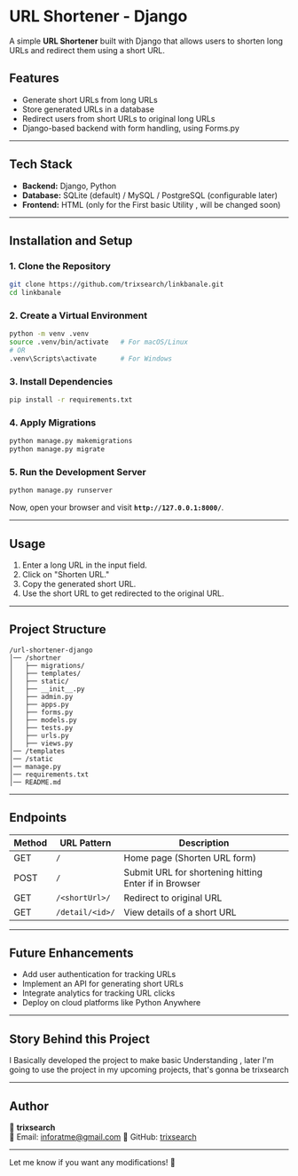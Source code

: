 # **URL Shortener - Django**  

A simple **URL Shortener** built with Django that allows users to shorten long URLs and redirect them using a short URL.

## **Features**
- Generate short URLs from long URLs  
- Store generated URLs in a database  
- Redirect users from short URLs to original long URLs  
- Django-based backend with form handling, using Forms.py

---

## **Tech Stack**
- **Backend:** Django, Python  
- **Database:** SQLite (default) / MySQL / PostgreSQL (configurable later)  
- **Frontend:** HTML (only for the First basic Utility , will be changed soon)

---

## **Installation and Setup**
### **1. Clone the Repository**
```bash
git clone https://github.com/trixsearch/linkbanale.git
cd linkbanale
```

### **2. Create a Virtual Environment**
```bash
python -m venv .venv
source .venv/bin/activate   # For macOS/Linux
# OR
.venv\Scripts\activate      # For Windows
```

### **3. Install Dependencies**
```bash
pip install -r requirements.txt
```

### **4. Apply Migrations**
```bash
python manage.py makemigrations
python manage.py migrate
```

### **5. Run the Development Server**
```bash
python manage.py runserver
```
Now, open your browser and visit **`http://127.0.0.1:8000/`**.

---

## **Usage**
1. Enter a long URL in the input field.
2. Click on "Shorten URL."
3. Copy the generated short URL.
4. Use the short URL to get redirected to the original URL.

---

## **Project Structure**
```
/url-shortener-django
│── /shortner
│   ├── migrations/
│   ├── templates/
│   ├── static/
│   ├── __init__.py
│   ├── admin.py
│   ├── apps.py
│   ├── forms.py
│   ├── models.py
│   ├── tests.py
│   ├── urls.py
│   ├── views.py
│── /templates
│── /static
│── manage.py
│── requirements.txt
│── README.md
```

---

## **Endpoints**
| Method | URL Pattern          | Description |
|--------|----------------------|-------------|
| GET    | `/`                  | Home page (Shorten URL form) |
| POST   | `/`                  | Submit URL for shortening hitting Enter if in Browser |
| GET    | `/<shortUrl>/`        | Redirect to original URL |
| GET    | `/detail/<id>/`       | View details of a short URL |

---

## **Future Enhancements**
- Add user authentication for tracking URLs  
- Implement an API for generating short URLs  
- Integrate analytics for tracking URL clicks  
- Deploy on cloud platforms like Python Anywhere

---

## **Story Behind this Project**

I Basically developed the project to make basic Understanding , later I'm going to use the project in my upcoming projects, that's gonna be trixsearch


---

## **Author**
👤 **trixsearch**  
📧 Email: inforatme@gmail.com 
🔗 GitHub: [trixsearch](https://github.com/trixsearch)  

---

Let me know if you want any modifications! 🚀
